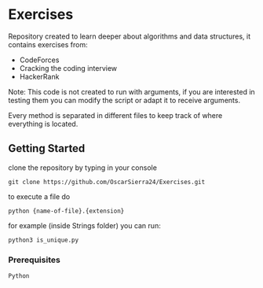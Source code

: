 # Exercises

Repository created to learn deeper about algorithms and data structures, it contains exercises from:

* CodeForces
* Cracking the coding interview
* HackerRank


Note: This code is not created to run with arguments, if you are interested in testing them you can modify the script or adapt it to receive arguments.

Every method is separated in different files to keep track of where everything is located.

## Getting Started

clone the repository by typing in your console  

```
git clone https://github.com/OscarSierra24/Exercises.git
```

to execute a file do

```
python {name-of-file}.{extension}
```

for example (inside Strings folder) you can run:

```
python3 is_unique.py
```

### Prerequisites

```
Python
```
